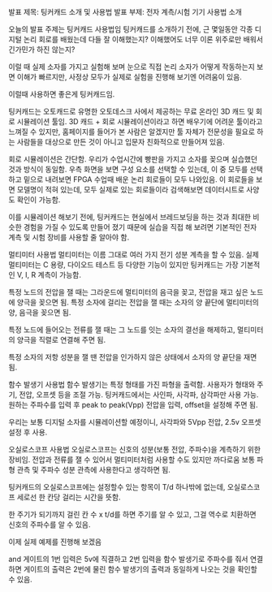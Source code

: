 
발표 제목: 팅커캐드 소개 및 사용법
발표 부제: 전자 계측/시험 기기 사용법 소개

오늘의 발표 주제는 팅커캐드 사용법임
팅커캐드를 소개하기 전에, 근 몇일동안 각종 디지털 논리 회로를 배웠는데 다들 잘 이해했는지?
이해했어도 너무 이론 위주로만 배워서 긴가민가 하진 않는지?

이럴 때 실제 소자를 가지고 실험해 보며 눈으로 직접 논리 소자가 어떻게 작동하는지 보면 이해가 빠르지만, 사정상 모두가 실제로 실험을 진행해 보기엔 어려움이 있음.

이럴때 사용하면 좋은게 팅커캐드임.

팅커캐드는 오토캐드로 유명한 오토데스크 사에서 제공하는 무료 온라인 3D 캐드 및 회로 시뮬레이션 툴임.
3D 캐드 + 회로 시뮬레이션이라고 하면 배우기에 어려운 툴이라고 느껴질 수 있지만, 홈페이지를 들어가 본 사람은 알겠지만 툴 자체가 전문성을 필요로 하는 사람들을 대상으로 만든 것이 아니고 입문자 친화적으로 만들어져 있음.

회로 시뮬레이션은 간단함.
우리가 수업시간에 빵판을 가지고 소자를 꽂으며 실습했던 것과 방식이 동일함.
우측 화면을 보면 구성 요소를 선택할 수 있는데, 이 중 모두를 선택하고 밑으로 내려보면 FPGA 수업때 배운 논리 회로들이 모두 나와있음. 이 회로들을 보면 모델명이 적혀 있는데, 모두 실제로 있는 회로들이라 검색해보면 데이터시트로 사양도 확인이 가능함.

이를 시뮬레이션 해보기 전에, 팅커캐드는 현실에서 브레드보딩을 하는 것과 최대한 비슷한 경험을 가질 수 있도록 만들어 졌기 때문에 실습을 직접 해 보려면 기본적인 전자 계측 및 시험 장비를 사용할 줄 알아야 함.


멀티미터 사용법
멀티미터는 이름 그대로 여러 가지 전기 성분 계측을 할 수 있음.
실제 멀티미터는 C 용량, 다이오드 테스트 등 다양한 기능이 있지만 팅커캐드는 가장 기본적인 V, I, R 계측이 가능함.

특정 노드의 전압을 잴 때는 그라운드에 멀티미터의 음극을 꽂고, 전압을 재고 싶은 노드에 양극을 꽂으면 됨.
특정 소자에 걸리는 전압을 잴 때는 소자의 양 끝단에 멀티미터의 양, 음극을 꽂으면 됨.

특정 노드에 들어오는 전류를 잴 때는 그 노드를 잇는 소자의 결선을 해제하고, 멀티미터의 양극을 직렬로 연결해 주면 됨.

특정 소자의 저항 성분을 잴 땐 전압을 인가하지 않은 상태에서 소자의 양 끝단을 재면 됨.


함수 발생기 사용법
함수 발생기는 특정 형태를 가진 파형을 출력함. 사용자가 형태와 주기, 전압, 오프셋 등을 조절 가능.
팅커캐드에서는 사인파, 사각파, 삼각파만 사용 가능.
원하는 주파수를 입력 후 peak to peak(Vpp) 전압을 입력, offset을 설정해 주면 됨.

우리는 보통 디지털 소자를 시뮬레이션할 예정이니, 사각파와 5Vpp 전압, 2.5v 오프셋 설정 후 사용.


오실로스코프 사용법
오실로스코프는 신호의 성분(보통 전압, 주파수)을 계측하기 위한 장비임.
전압과 전류를 잴 수 있어서 멀티미터처럼 사용할 수도 있지만 까다로움
보통 파형 관측 및 주파수 성분 관측에 사용한다고 생각하면 됨.

팅커캐드의 오실로스코프에는 설정할수 있는 항목이 T/d 하나밖에 없는데, 오실로스코프 세로선 한 칸당 걸리는 시간을 뜻함.

한 주기가 되기까지 걸린 칸 수 x t/d를 하면 주기를 알 수 있고, 그걸 역수로 치환하면 신호의 주파수를 알 수 있음.



이제 실제 예제를 진행해 보겠음

and 게이트의 1번 입력은 5v에 직결하고 2번 입력을 함수 발생기로 주파수를 줘서 연결하면 게이트의 출력은 2번에 물린 함수 발생기의 출력과 동일하게 나오는 것을 확인할 수 있음.